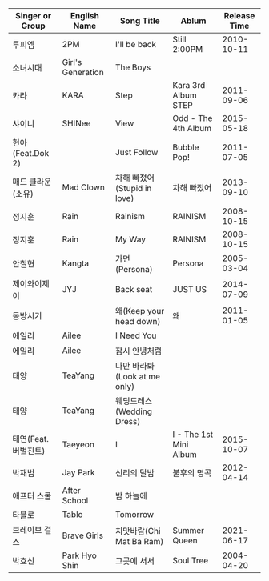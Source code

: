 | Singer or Group     | English Name      | Song Title                   | Ablum                  | Release Time |
| ------------------- | ----------------- | ---------------------------- | ---------------------- | ------------ |
| 투피엠              | 2PM               | I'll be back                 | Still 2:00PM           | 2010-10-11   |
| 소녀시대            | Girl's Generation | The Boys                     |                        |              |
| 카라                | KARA              | Step                         | Kara 3rd Album STEP    | 2011-09-06   |
| 샤이니              | SHINee            | View                         | Odd - The 4th Album    | 2015-05-18   |
| 현아(Feat.Dok 2)    |                   | Just Follow                  | Bubble Pop!            | 2011-07-05   |
| 매드 클라운(소유)   | Mad Clown         | 차해 빠젔어(Stupid in love)  | 차해 빠젔어            | 2013-09-10   |
| 정지훈              | Rain              | Rainism                      | RAINISM                | 2008-10-15   |
| 정지훈              | Rain              | My Way                       | RAINISM                | 2008-10-15   |
| 안칠현              | Kangta            | 가면(Persona)                | Persona                | 2005-03-04   |
| 제이와이제이        | JYJ               | Back seat                    | JUST US                | 2014-07-09   |
| 동방시기            |                   | 왜(Keep your head down)      | 왜                     | 2011-01-05   |
| 에일리              | Ailee             | I Need You                   |                        |              |
| 에일리              | Ailee             | 잠시 안녕처럼                |                        |              |
| 태양                | TeaYang           | 나만 바라봐(Look at me only) |                        |              |
| 태양                | TeaYang           | 웨딩드레스(Wedding Dress)    |                        |              |
| 태연(Feat.버벌진트) | Taeyeon           | I                            | I - The 1st Mini Album | 2015-10-07   |
| 박재범              | Jay Park          | 신리의 달밤                  | 불후의 명곡            | 2012-04-14   |
| 애프터 스쿨         | After School      | 밤 하늘에                    |                        |              |
| 타블로              | Tablo             | Tomorrow                     |                        |              |
| 브레이브 걸스       | Brave Girls       | 치맛바람(Chi Mat Ba Ram)     | Summer Queen           | 2021-06-17   |
| 박효신              | Park Hyo Shin     | 그곳에 서서                  | Soul Tree              | 2004-04-20   |
